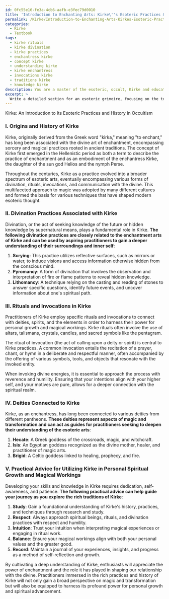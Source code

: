 ```yaml
---
id: 0fc55e16-fe3a-4cb6-aafb-e3fec79d0010
title: 'Introduction to Enchanting Arts: Kirke\''s Esoteric Practices & History'
permalink: /Kirke/Introduction-to-Enchanting-Arts-Kirkes-Esoteric-Practices-History/
categories:
  - Kirke
  - Textbook
tags:
  - kirke rituals
  - kirke divination
  - kirke practices
  - enchantress kirke
  - concept kirke
  - understanding kirke
  - kirke enchantress
  - invocations kirke
  - traditions kirke
  - knowledge kirke
description: You are a master of the esoteric, occult, Kirke and education, you have written many textbooks on the subject in ways that provide students with rich and deep understanding of the subject. You are being asked to write textbook-like sections on a topic and you do it with full context, explainability, and reliability in accuracy to the true facts of the topic at hand, in a textbook style that a student would easily be able to learn from, in a rich, engaging, and contextual way. Always include relevant context (such as formulas and history), related concepts, and in a way that someone can gain deep insights from.
excerpt: > 
  Write a detailed section for an esoteric grimoire, focusing on the topic of Kirke, its associated practices and history in occultism. Include insights on divination, rituals, invocation, and deities connected to Kirke that an aspiring occult student could learn from and deepen their understanding of this specific domain. Additionally, provide practical advice for utilizing the knowledge of Kirke in personal spiritual growth and magical workings.
---
```

Kirke: An Introduction to Its Esoteric Practices and History in Occultism

### I. Origins and History of Kirke

Kirke, originally derived from the Greek word "kirka," meaning "to enchant," has long been associated with the divine art of enchantment, encompassing sorcery and magical practices rooted in ancient traditions. The concept of Kirke first emerged in the Hellenistic period as both a term to describe the practice of enchantment and as an embodiment of the enchantress Kirke, the daughter of the sun god Helios and the nymph Perse. 

Throughout the centuries, Kirke as a practice evolved into a broader spectrum of esoteric arts, eventually encompassing various forms of divination, rituals, invocations, and communication with the divine. This multifaceted approach to magic was adopted by many different cultures and formed the basis for various techniques that have shaped modern esoteric thought.

### II. Divination Practices Associated with Kirke

Divination, or the act of seeking knowledge of the future or hidden knowledge by supernatural means, plays a fundamental role in Kirke. **The following divination practices are closely related to the enchantment arts of Kirke and can be used by aspiring practitioners to gain a deeper understanding of their surroundings and inner self**:

1. ****Scrying****: This practice utilizes reflective surfaces, such as mirrors or water, to induce visions and access information otherwise hidden from the conscious mind.
2. ****Pyromancy****: A form of divination that involves the observation and interpretation of fire or flame patterns to reveal hidden knowledge.
3. ****Lithomancy****: A technique relying on the casting and reading of stones to answer specific questions, identify future events, and uncover information about one's spiritual path.

### III. Rituals and Invocations in Kirke

Practitioners of Kirke employ specific rituals and invocations to connect with deities, spirits, and the elements in order to harness their power for personal growth and magical workings. Kirke rituals often involve the use of altars, talismans, crystals, candles, and sacred symbols like the pentagram.

The ritual of invocation (the act of calling upon a deity or spirit) is central to Kirke practices. A common invocation entails the recitation of a prayer, chant, or hymn in a deliberate and respectful manner, often accompanied by the offering of various symbols, tools, and objects that resonate with the invoked entity.

When invoking divine energies, it is essential to approach the process with reverence and humility. Ensuring that your intentions align with your higher self, and your motives are pure, allows for a deeper connection with the spiritual realm.

### IV. Deities Connected to Kirke

Kirke, as an enchantress, has long been connected to various deities from different pantheons. **These deities represent aspects of magic and transformation and can act as guides for practitioners seeking to deepen their understanding of the esoteric arts**:

1. ****Hecate****: A Greek goddess of the crossroads, magic, and witchcraft.
2. ****Isis****: An Egyptian goddess recognized as the divine mother, healer, and practitioner of magic arts.
3. ****Brigid****: A Celtic goddess linked to healing, prophecy, and fire.

### V. Practical Advice for Utilizing Kirke in Personal Spiritual Growth and Magical Workings

Developing your skills and knowledge in Kirke requires dedication, self-awareness, and patience. **The following practical advice can help guide your journey as you explore the rich traditions of Kirke**:

1. ****Study****: Gain a foundational understanding of Kirke's history, practices, and techniques through research and study.
2. ****Respect****: Always approach spiritual beings, rituals, and divination practices with respect and humility.
3. ****Intuition****: Trust your intuition when interpreting magical experiences or engaging in ritual work.
4. ****Balance****: Ensure your magical workings align with both your personal values and the greater good.
5. ****Record****: Maintain a journal of your experiences, insights, and progress as a method of self-reflection and growth.

By cultivating a deep understanding of Kirke, enthusiasts will appreciate the power of enchantment and the role it has played in shaping our relationship with the divine. Practitioners immersed in the rich practices and history of Kirke will not only gain a broad perspective on magic and transformation but will also be equipped to harness its profound power for personal growth and spiritual advancement.
